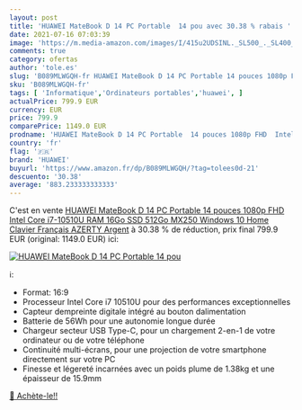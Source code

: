 ```yaml
---
layout: post
title: 'HUAWEI MateBook D 14 PC Portable  14 pou avec 30.38 % rabais '
date: 2021-07-16 07:03:39
image: 'https://m.media-amazon.com/images/I/415u2UDSINL._SL500_._SL400_.jpg'
comments: true
category: ofertas
author: 'tole.es'
slug: 'B089MLWGQH-fr HUAWEI MateBook D 14 PC Portable 14 pouces 1080p FHD Intel...'
sku: 'B089MLWGQH-fr'
tags: [ 'Informatique','Ordinateurs portables','huawei', ]
actualPrice: 799.9 EUR
currency: EUR
price: 799.9
comparePrice: 1149.0 EUR
prodname: 'HUAWEI MateBook D 14 PC Portable  14 pouces 1080p FHD  Intel Core i7-10510U  RAM 16Go  SSD 512Go  MX250  Windows 10 Home  Clavier Français AZERTY   Argent'
country: 'fr'
flag: '🇫🇷'
brand: 'HUAWEI'
buyurl: 'https://www.amazon.fr/dp/B089MLWGQH/?tag=tolees0d-21'
descuento: '30.38'
average: '883.233333333333'
---
```


C'est en vente [HUAWEI MateBook D 14 PC Portable  14 pouces 1080p FHD  Intel Core i7-10510U  RAM 16Go  SSD 512Go  MX250  Windows 10 Home  Clavier Français AZERTY   Argent](https://www.amazon.fr/dp/B089MLWGQH/?tag=tolees0d-21)  à  30.38 % de réduction, prix final  799.9 EUR (original: 1149.0 EUR) ici:

[![HUAWEI MateBook D 14 PC Portable  14 pou](https://m.media-amazon.com/images/I/415u2UDSINL._SL500_._SL400_.jpg)](https://www.amazon.fr/dp/B089MLWGQH/?tag=tolees0d-21)

ℹ️:

- Format: 16:9
- Processeur Intel Core i7 10510U pour des performances exceptionnelles
- Capteur dempreinte digitale intégré au bouton dalimentation
- Batterie de 56Wh pour une autonomie longue durée
- Chargeur secteur USB Type-C, pour un chargement 2-en-1 de votre ordinateur ou de votre téléphone
- Continuité multi-écrans, pour une projection de votre smartphone directement sur votre PC
- Finesse et légereté incarnées avec un poids plume de 1.38kg et une épaisseur de 15.9mm

[🛒 Achète-le!!](https://www.amazon.fr/dp/B089MLWGQH/?tag=tolees0d-21)
